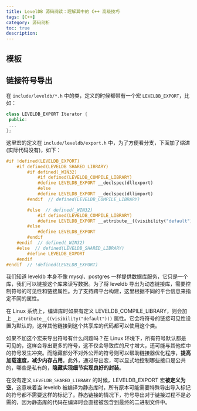 ```yaml
---
title: LevelDB 源码阅读：理解其中的 C++ 高级技巧
tags: [C++]
category: 源码剖析
toc: true
description: 
---
```


## 模板


## 链接符号导出

在 `include/leveldb/*.h` 中的类，定义的时候都带有一个宏 `LEVELDB_EXPORT`，比如：

```c++
class LEVELDB_EXPORT Iterator {
 public:
 ...
};
```

这里宏的定义在 `include/leveldb/export.h` 中，为了方便看分支，下面加了缩进(实际代码没有)，如下：

```c++
#if !defined(LEVELDB_EXPORT)
    #if defined(LEVELDB_SHARED_LIBRARY)
        #if defined(_WIN32)
            #if defined(LEVELDB_COMPILE_LIBRARY)
            #define LEVELDB_EXPORT __declspec(dllexport)
            #else
            #define LEVELDB_EXPORT __declspec(dllimport)
        #endif  // defined(LEVELDB_COMPILE_LIBRARY)

        #else  // defined(_WIN32)
            #if defined(LEVELDB_COMPILE_LIBRARY)
            #define LEVELDB_EXPORT __attribute__((visibility("default")))
        #else
            #define LEVELDB_EXPORT
        #endif
    #endif  // defined(_WIN32)
    #else  // defined(LEVELDB_SHARED_LIBRARY)
        #define LEVELDB_EXPORT
    #endif
#endif  // !defined(LEVELDB_EXPORT)
```

我们知道 leveldb 本身不像 mysql、postgres 一样提供数据库服务，它只是一个库，我们可以链接这个库来读写数据。为了将 leveldb 导出为动态链接库，需要控制符号的可见性和链接属性。为了支持跨平台构建，这里根据不同的平台信息来指定不同的属性。

在 Linux 系统上，编译库时如果有定义 LEVELDB_COMPILE_LIBRARY，则会加上 `__attribute__((visibility("default")))` 属性。它会将符号的链接可见性设置为默认的，这样其他链接到这个共享库的代码都可以使用这个类。

如果不加这个宏来导出符号有什么问题吗？在 Linux 环境下，所有符号默认都是可见的，这样会导出更多的符号，这不仅会导致库的尺寸增大，还可能与其他库中的符号发生冲突。而隐藏部分不对外公开的符号则可以帮助链接器优化程序，**提高加载速度，减少内存占用**。此外，通过导出宏，可以显式地控制哪些接口是公共的，哪些是私有的，**隐藏实现细节实现良好的封装**。

在没有定义 `LEVELDB_SHARED_LIBRARY` 的时候，LEVELDB_EXPORT 宏**被定义为空**，这意味着当 leveldb  被编译为静态库时，所有原本可能需要特殊导出导入标记的符号都不需要这样的标记了。静态链接的情况下，符号导出对于链接过程不是必需的，因为静态库的代码在编译时会直接被包含到最终的二进制文件中。